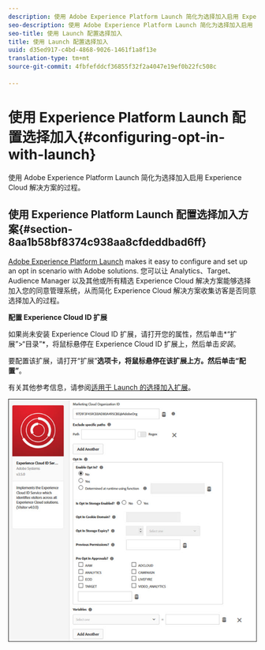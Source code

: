```yaml
---
description: 使用 Adobe Experience Platform Launch 简化为选择加入启用 Experience Cloud 解决方案的过程。
seo-description: 使用 Adobe Experience Platform Launch 简化为选择加入启用 Experience Cloud 解决方案的过程。
seo-title: 使用 Launch 配置选择加入
title: 使用 Launch 配置选择加入
uuid: d35ed917-c4bd-4868-9026-1461f1a8f13e
translation-type: tm+mt
source-git-commit: 4fbfefddcf36855f32f2a4047e19ef0b22fc508c

---
```



# 使用 Experience Platform Launch 配置选择加入{#configuring-opt-in-with-launch}

使用 Adobe Experience Platform Launch 简化为选择加入启用 Experience Cloud 解决方案的过程。

## 使用 Experience Platform Launch 配置选择加入方案{#section-8aa1b58bf8374c938aa8cfdeddbad6ff}

[Adobe Experience Platform Launch](https://docs.adobelaunch.com/) makes it easy to configure and set up an opt in scenario with Adobe solutions. 您可以让 Analytics、Target、Audience Manager 以及其他或所有精选 Experience Cloud 解决方案能够选择加入您的同意管理系统，从而简化 Experience Cloud 解决方案收集访客是否同意选择加入的过程。

**配置 Experience Cloud ID 扩展**

如果尚未安装 Experience Cloud ID 扩展，请打开您的属性，然后单击*“扩展”&gt;“目录”*，将鼠标悬停在 Experience Cloud ID 扩展上，然后单击&#x200B;*安装*。

要配置该扩展，请打开“扩展”**&#x200B;选项卡，将鼠标悬停在该扩展上方。然后单击“配置”**。

有关其他参考信息，请参阅[适用于 Launch 的选择加入扩展](https://docs.adobelaunch.com/extension-reference/web/experience-cloud-id-service-extension)。

![](assets/optin-launch.jpg)


